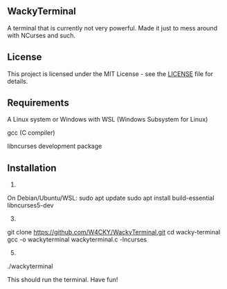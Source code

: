 ## WackyTerminal
A terminal that is currently not very powerful. Made it just to mess around with NCurses and such. 

## License
This project is licensed under the MIT License - see the [LICENSE](LICENSE) file for details.


## Requirements
A Linux system or Windows with WSL (Windows Subsystem for Linux)

gcc (C compiler)

libncurses development package

## Installation

1.
On Debian/Ubuntu/WSL:
sudo apt update
sudo apt install build-essential libncurses5-dev

3.
git clone https://github.com/W4CKY/WackyTerminal.git
cd wacky-terminal
gcc -o wackyterminal wackyterminal.c -lncurses

5.
./wackyterminal

This should run the terminal. Have fun!
